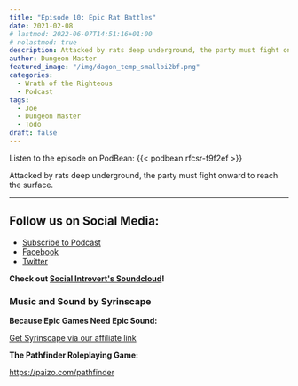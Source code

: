 ```yaml
---
title: "Episode 10: Epic Rat Battles"
date: 2021-02-08
# lastmod: 2022-06-07T14:51:16+01:00
# nolastmod: true
description: Attacked by rats deep underground, the party must fight onward to reach the surface.
author: Dungeon Master
featured_image: "/img/dagon_temp_smallbi2bf.png"
categories:
  - Wrath of the Righteous
  - Podcast
tags:
  - Joe 
  - Dungeon Master
  - Todo
draft: false
---
```


Listen to the episode on PodBean:
{{< podbean rfcsr-f9f2ef >}}

Attacked by rats deep underground, the party must fight onward to reach the surface.

--------------------------
## Follow us on Social Media: 
- [Subscribe to Podcast](https://feed.podbean.com/dragonsnotincluded/feed.xml)
- [Facebook](https://www.facebook.com/Dragons-Not-Included-Podcast-103097024812637)
- [Twitter](https://twitter.com/PodcastDragons)

**Check out [Social Introvert's Soundcloud]!**

### Music and Sound by Syrinscape

**Because Epic Games Need Epic Sound:**

[Get Syrinscape via our affiliate link]

**The Pathfinder Roleplaying Game:**

https://paizo.com/pathfinder

[Social Introvert's Soundcloud]: https://soundcloud.com/user-520878457
[Get Syrinscape via our affiliate link]: https://syrinscape.com/attributions/?id=527&id=17&id=1087